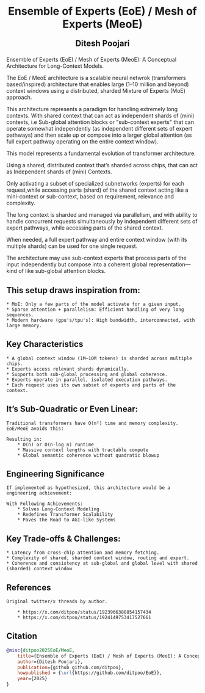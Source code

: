 <div align="center">
<h1>Ensemble of Experts (EoE) / Mesh of Experts (MeoE)</h1>
<p style="font-size: 1.5em; font-weight: bold;">Ditesh Poojari</p>
</div>

Ensemble of Experts (EoE) / Mesh of Experts (MeoE): A Conceptual Architecture for Long-Context Models.

The EoE / MeoE architecture is a scalable neural netwrok (transformers based/inspired) architecture that enables large (1–10 million and beyond) context windows using a distributed, sharded Mixture of Experts (MoE) approach.

This architecture represents a paradigm for handling extremely long contexts. With shared context that can act as independent shards of (mini) contexts, i.e Sub-global attention blocks or "sub-context experts" that can operate somewhat independently (as independent different sets of expert pathways) and then scale up or compose into a larger global attention (as full expert pathway operating on the entire context window).

This model represents a fundamental evolution of transformer architecture.

Using a shared, distributed context that’s sharded across chips, that can act as Independent shards of (mini) Contexts.

Only activating a subset of specialized subnetworks (experts) for each request,while accessing parts (shard) of the shared context acting like a mini-context or sub-context, based on requirement, relevance and complexity.

The long context is sharded and managed via parallelism, and with ability to handle concurrent requests simultaneously by independent different sets of expert pathways, while accessing parts of the shared context.

When needed, a full expert pathway and entire context window (with its multiple shards) can be used for one single request.

The architecture may use sub-context experts that process parts of the input independently but compose into a coherent global representation—kind of like sub-global attention blocks.

## This setup draws inspiration from:

    * MoE: Only a few parts of the model activate for a given input.
    * Sparse attention + parallelism: Efficient handling of very long sequences.
    * Modern hardware (gpu's/tpu's): High bandwidth, interconnected, with large memory.

## Key Characteristics

    * A global context window (1M–10M tokens) is sharded across multiple chips.
    * Experts access relevant shards dynamically.
    * Supports both sub-global processing and global coherence.
    * Experts operate in parallel, isolated execution pathways.
    * Each request uses its own subset of experts and parts of the context.

## It’s Sub-Quadratic or Even Linear:

    Traditional transformers have O(n²) time and memory complexity. EoE/MeoE avoids this:

    Resulting in:
        * O(n) or O(n·log n) runtime
        * Massive context lengths with tractable compute
        * Global semantic coherence without quadratic blowup

## Engineering Significance

    If implemented as hypothesized, this architecture would be a engineering achievement:

    With Following Achievements:
        * Solves Long-Context Modeling
        * Redefines Transformer Scalability
        * Paves the Road to AGI-like Systems

## Key Trade-offs & Challenges:

    * Latency from cross-chip attention and memory fetching.
    * Complexity of shared, sharded context window, routing and expert.
    * Coherence and consistency at sub-global and global level with shared (sharded) context window

## References

    Original twitter/x threads by author.

        * https://x.com/ditpoo/status/1923966380854157434
        * https://x.com/ditpoo/status/1924149753417527661


## Citation

```bibtex
@misc{ditpoo2025EoE/MeoE,
    title={Ensemble of Experts (EoE) / Mesh of Experts (MeoE): A Conceptual Architecture for Long-Context Models},
    author={Ditesh Poojari},
    publication={github github.com/ditpoo},
    howpublished = {\url{https://github.com/ditpoo/EoE}},
    year={2025}
}
```
